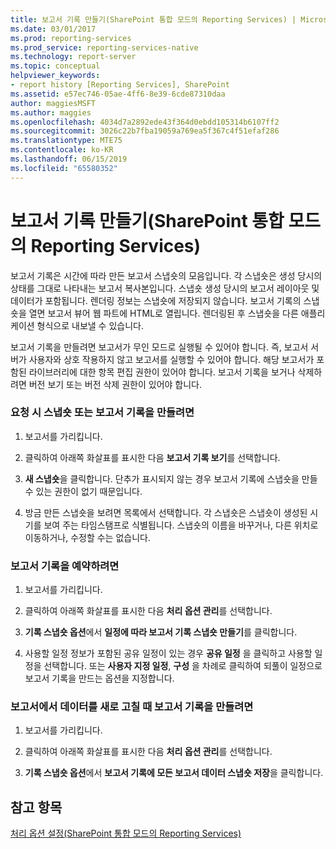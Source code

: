 ```yaml
---
title: 보고서 기록 만들기(SharePoint 통합 모드의 Reporting Services) | Microsoft Docs
ms.date: 03/01/2017
ms.prod: reporting-services
ms.prod_service: reporting-services-native
ms.technology: report-server
ms.topic: conceptual
helpviewer_keywords:
- report history [Reporting Services], SharePoint
ms.assetid: e57ec746-05ae-4ff6-8e39-6cde87310daa
author: maggiesMSFT
ms.author: maggies
ms.openlocfilehash: 4034d7a2892ede43f364d0ebdd105314b6107ff2
ms.sourcegitcommit: 3026c22b7fba19059a769ea5f367c4f51efaf286
ms.translationtype: MTE75
ms.contentlocale: ko-KR
ms.lasthandoff: 06/15/2019
ms.locfileid: "65580352"
---
```

# <a name="create-report-history-reporting-services-in-sharepoint-integrated-mode"></a>보고서 기록 만들기(SharePoint 통합 모드의 Reporting Services)
  보고서 기록은 시간에 따라 만든 보고서 스냅숏의 모음입니다. 각 스냅숏은 생성 당시의 상태를 그대로 나타내는 보고서 복사본입니다. 스냅숏 생성 당시의 보고서 레이아웃 및 데이터가 포함됩니다. 렌더링 정보는 스냅숏에 저장되지 않습니다. 보고서 기록의 스냅숏을 열면 보고서 뷰어 웹 파트에 HTML로 열립니다. 렌더링된 후 스냅숏을 다른 애플리케이션 형식으로 내보낼 수 있습니다.  
  
 보고서 기록을 만들려면 보고서가 무인 모드로 실행될 수 있어야 합니다. 즉, 보고서 서버가 사용자와 상호 작용하지 않고 보고서를 실행할 수 있어야 합니다. 해당 보고서가 포함된 라이브러리에 대한 항목 편집 권한이 있어야 합니다. 보고서 기록을 보거나 삭제하려면 버전 보기 또는 버전 삭제 권한이 있어야 합니다.  
  
### <a name="to-create-a-snapshot-or-report-history-on-demand"></a>요청 시 스냅숏 또는 보고서 기록을 만들려면  
  
1.  보고서를 가리킵니다.  
  
2.  클릭하여 아래쪽 화살표를 표시한 다음 **보고서 기록 보기**를 선택합니다.  
  
3.  **새 스냅숏**을 클릭합니다. 단추가 표시되지 않는 경우 보고서 기록에 스냅숏을 만들 수 있는 권한이 없기 때문입니다.  
  
4.  방금 만든 스냅숏을 보려면 목록에서 선택합니다. 각 스냅숏은 스냅숏이 생성된 시기를 보여 주는 타임스탬프로 식별됩니다. 스냅숏의 이름을 바꾸거나, 다른 위치로 이동하거나, 수정할 수는 없습니다.  
  
### <a name="to-schedule-report-history"></a>보고서 기록을 예약하려면  
  
1.  보고서를 가리킵니다.  
  
2.  클릭하여 아래쪽 화살표를 표시한 다음 **처리 옵션 관리**를 선택합니다.  
  
3.  **기록 스냅숏 옵션**에서 **일정에 따라 보고서 기록 스냅숏 만들기**를 클릭합니다.  
  
4.  사용할 일정 정보가 포함된 공유 일정이 있는 경우 **공유 일정** 을 클릭하고 사용할 일정을 선택합니다. 또는 **사용자 지정 일정**, **구성** 을 차례로 클릭하여 되풀이 일정으로 보고서 기록을 만드는 옵션을 지정합니다.  
  
### <a name="to-create-report-history-when-data-is-refreshed-in-a-report"></a>보고서에서 데이터를 새로 고칠 때 보고서 기록을 만들려면  
  
1.  보고서를 가리킵니다.  
  
2.  클릭하여 아래쪽 화살표를 표시한 다음 **처리 옵션 관리**를 선택합니다.  
  
3.  **기록 스냅숏 옵션**에서 **보고서 기록에 모든 보고서 데이터 스냅숏 저장**을 클릭합니다.  
  
## <a name="see-also"></a>참고 항목  
 [처리 옵션 설정&#40;SharePoint 통합 모드의 Reporting Services&#41;](../../reporting-services/report-server-sharepoint/set-processing-options-reporting-services-in-sharepoint-integrated-mode.md)  
  
  
